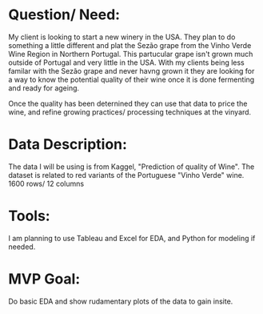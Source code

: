 # Question/ Need:
My client is looking to start a new winery in the USA. They plan to do something a little different and plat the Sezão grape from the Vinho Verde Wine Region in Northern Portugal.
This partucular grape isn't grown much outside of Portugal and very little in the USA. With my clients being less familar with the Sezão grape and never havng grown it they 
are looking for a way to know the potential quality of their wine once it is done fermenting and ready for ageing.

Once the quality has been deternined they can use that data to price the wine, and refine growing practices/ processing techniques at the vinyard.


# Data Description:
The data I will be using is from Kaggel, "Prediction of quality of Wine". The dataset is related to red variants of the Portuguese "Vinho Verde" wine. 1600 rows/ 12 columns

# Tools:
I am planning to use Tableau and Excel for EDA, and Python for modeling if needed.

# MVP Goal:
Do basic EDA and show rudamentary plots of the data to gain insite. 
